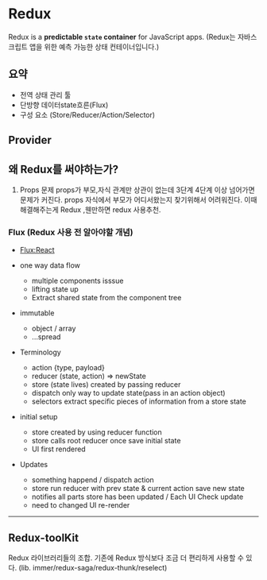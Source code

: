 # Redux

Redux is a **predictable `state` container** for JavaScript apps.
(Redux는 자바스크립트 앱을 위한 예측 가능한 상태 컨테이너입니다.)

## 요약

- 전역 상태 관리 툴
- 단방향 데이터state흐른(Flux)
- 구성 요소 (Store/Reducer/Action/Selector)

## Provider

## 왜 Redux를 써야하는가?
1. Props 문제 
props가 부모,자식 관계만 상관이 없는데 3단계 4단계 이상 넘어가면 문제가 커진다. props 자식에서 부모가 어디서왔는지 찾기위해서 어려워진다. 이때 해결해주는게 Redux ,웬만하면 redux 사용추천.

### Flux (Redux 사용 전 알아야할 개념)

- [Flux:React](https://reactjs.org/blog/2014/05/06/flux.html)

- one way data flow
  - multiple components isssue
  - lifting state up
  - Extract shared state from the component tree
- immutable
  - object / array
  - ...spread
- Terminology
  - action {type, payload}
  - reducer (state, action) => newState
  - store (state lives) created by passing reducer
  - dispatch only way to update state(pass in an action object)
  - selectors extract specific pieces of information from a store state
- initial setup
  - store created by using reducer function
  - store calls root reducer once save initial state
  - UI first rendered
- Updates
  - something happend / dispatch action
  - store run reducer with prev state & current action save new state
  - notifies all parts store has been updated / Each UI Check update
  - need to changed UI re-render

---

## Redux-toolKit

Redux 라이브러리들의 조합. 기존에 Redux 방식보다 조금 더 편리하게 사용할 수 있다.
(lib. immer/redux-saga/redux-thunk/reselect)
